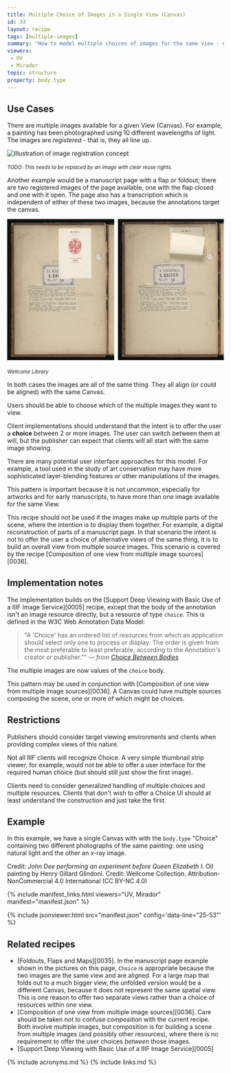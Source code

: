 ```yaml
---
title: Multiple Choice of Images in a Single View (Canvas)
id: 33
layout: recipe
tags: [multiple-images]
summary: "How to model multiple choices of images for the same view - e.g., layers, multispectral images."
viewers:
 - UV
 - Mirador
topic: structure
property: body.type
---
```



## Use Cases

There are multiple images available for a given View (Canvas). For example, a painting has been photographed using 10 different wavelengths of light. The images are _registered_ - that is, they all line up.

![Illustration of image registration concept](http://www.webexhibits.org/pigments/i/intro/examine/imaging.jpg)

_<small>TODO: This needs to be replaced by an image with clear reuse rights.</small>_

Another example would be a manuscript page with a flap or foldout; there are two registered images of the page available, one with the flap closed and one with it open. The page also has a transcription which is independent of either of these two images, because the annotations target the canvas.

![two photographs of a book page with the flap down and raised](choice-flap.png)

_<small>Wellcome Library</small>_

In both cases the images are all of the same thing. They all align (or could be aligned) with the same Canvas.

Users should be able to choose which of the multiple images they want to view.

Client implementations should understand that the intent is to offer the user a **choice** between 2 or more images. The user can switch between them at will, but the publisher can expect that clients will all start with the same image showing.

There are many potential user interface approaches for this model. For example, a tool used in the study of art conservation may have more sophisticated layer-blending features or other manipulations of the images.

This pattern is important because it is not uncommon, especially for artworks and for early manuscripts, to have more than one image available for the same View.

This recipe should not be used if the images make up multiple parts of the scene, where the intention is to display them together. For example, a digital reconstruction of parts of a manuscript page. In that scenario the intent is not to offer the user a choice of alternative views of the same thing, it is to build an overall view from multiple source images. This scenario is covered by the recipe [Composition of one view from multiple image sources][0036].  

## Implementation notes

The implementation builds on the [Support Deep Viewing with Basic Use of a IIIF Image Service][0005] recipe, except that the body of the annotation isn't an image resource directly, but a resource of type `choice`. This is defined in the W3C Web Annotation Data Model:

> "A 'Choice' has an ordered list of resources from which an application should select only one to process or display. The order is given from the most preferable to least preferable, according to the Annotation's creator or publisher."" *— from [Choice Between Bodies](https://www.w3.org/TR/annotation-model/#choice-between-bodies)*

The multiple images are now values of the `choice` body.

This pattern may be used in conjunction with [Composition of one view from multiple image sources][0036]. A Canvas could have multiple sources composing the scene, one or more of which might be choices.


## Restrictions

Publishers should consider target viewing environments and clients when providing complex views of this nature.

Not all IIIF clients will recognize Choice. A very simple thumbnail strip viewer, for example, would not be able to offer a user interface for the required human choice (but should still just show the first image).

Clients need to consider generalized handling of multiple choices and multiple resources.
Clients that don't wish to offer a Choice UI should at least understand the construction and just take the first.

## Example

In this example, we have a single Canvas with with the `body.type` "Choice" containing two different photographs of the same painting: one using natural light and the other an x-ray image.

Credit: *John Dee performing an experiment before Queen Elizabeth I*. Oil painting by Henry Gillard Glindoni. Credit: Wellcome Collection. Attribution-NonCommercial 4.0 International (CC BY-NC 4.0)

{% include manifest_links.html viewers="UV, Mirador" manifest="manifest.json" %}

{% include jsonviewer.html src="manifest.json" config='data-line="25-53"' %}

## Related recipes

* [Foldouts, Flaps and Maps][0035]. In the manuscript page example shown in the pictures on this page, `Choice` is appropriate because the two images are the same view and are aligned. For a large map that folds out to a much bigger view, the unfolded version would be a different Canvas, because it does not represent the same spatial view. This is one reason to offer two separate views rather than a choice of resources within one view.
* [Composition of one view from multiple image sources][0036]. Care should be taken not to confuse _composition_ with the current recipe. Both involve multiple images, but composition is for building a scene from multiple images (and possibly other resources), where there is no requirement to offer the user choices _between_ those images.
* [Support Deep Viewing with Basic Use of a IIIF Image Service][0005]


{% include acronyms.md %}
{% include links.md %}

